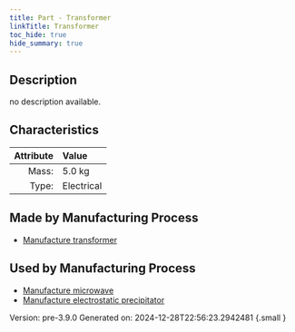 ```yaml
---
title: Part - Transformer
linkTitle: Transformer
toc_hide: true
hide_summary: true
---
```


## Description
no description available.

## Characteristics

| Attribute      | Value |
|--------:|:------|
|Mass:|5.0 kg|
|Type:|Electrical|

## Made by Manufacturing Process

- [Manufacture transformer](/docs/definitions/process/manufacture-transformer)

## Used by Manufacturing Process

- [Manufacture microwave](/docs/definitions/process/manufacture-microwave)
- [Manufacture electrostatic precipitator](/docs/definitions/process/manufacture-electrostatic-precipitator)


Version: pre-3.9.0 Generated on: 2024-12-28T22:56:23.2942481
{.small }

